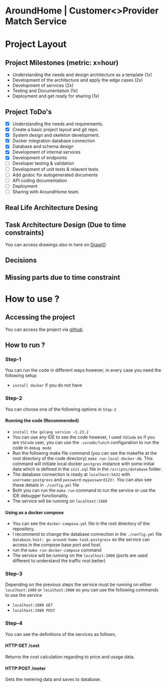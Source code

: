 # AroundHome | Customer<>Provider Match Service

# Project Layout 

## Project Milestones (metric: x=hour)
- Understanding the needs and design architecture as a template (1x)
- Development of the architecture and apply the edge cases (2x)
- Development of services (2x)
- Testing and Documentation (1x)
- Deployment and get ready for sharing (1x)
## Project ToDo's
- [x] Understanding the needs and requirements.
- [x] Create a basic project layout and git repo.
- [x] System design and skeleton development.
- [x] Docker integration database connection
- [x] Database and schema design
- [x] Development of internal services
- [x] Development of endpoints
- [ ] Developer testing & validation
- [ ] Development of unit tests & relavent tests
- [ ] Add godoc for autogenerated documents
- [ ] API coding documentation 
- [ ] Deployment 
- [ ] Sharing with AroundHome team.

## Real Life Architecture Desing



## Task Architecture Design (Due to time constraints)




You can access drawings also in here on [DrawIO](https://app.diagrams.net/#G1ku_myFdK3BX2mKC8As7pY5j2icQLDEi-#%7B%22pageId%22%3A%22tLzeWMEuZmfhtKyOjQjI%22%7D)

## Decisions 



## Missing parts due to time constraint



# How to use ?

## Accessing the project 

You can access the project via [github](https://github.com/AkyurekDogan/around-home-task). 

## How to run ?

### Step-1

You can run the code in different ways however, in every case you need the following setup 

- `install docker` if you do not have

### Step-2

You can choose one of the following options in `Step-2`

#### Running the code (Recommended)

- `install the golang version ~1.23.2`
- You can use any IDE to see the code however, I used `VSCode` so if you are `VSCode` user, you can use the `.vscode/lunch` configuration to run the code in `debug mode`
- Run the following make file command (you can see the makefile at the root directory of the code directory) `make run-local-docker-db`. This command will initiate local docker `postgres` instance with some initial data which is defined in the `init.sql` file in the `/scripts/database` folder.
- The database connection is ready at `localhost:5432` with `username:postgress` and `password:mypassword123!`. You can also see these details in `./config.yml` file
- Both you can run the `make run` command to run the service or use the IDE debugger functionality.
- The service will be running on `localhost:1989`

#### Using as a docker compose

- You can see the `docker-compose.yml` file in the root directory of the repository. 
- I recommend to change the database connection in the `./config.yml` file `database.host: go-around-home-task-postgress` so the service can access in the compose base port and host.
- run the `make run-docker-compose` command 
- The service will be running on the `localhost:3000` (ports are used different to understand the traffic root better)

### Step-3

Depending on the previous steps the service must be running on either `localhost:1989` or `localhost:3000` so you can use the following commands to use the service 

- `localhost:1989 GET`
- `localhost:1989 POST`

### Step-4

You can see the definitions of the services as follows;

#### HTTP:GET /cost 

Returns the cost calculation regarding to price and usage data.



#### HTTP:POST /meter 

Gets the metering data and saves to database.


